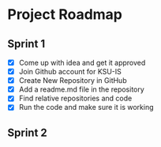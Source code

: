 # Project Roadmap

## Sprint 1
- [X] Come up with idea and get it approved
- [X] Join Github account for KSU-IS
- [X] Create New Repository in GitHub
- [X] Add a readme.md file in the repository
- [X] Find relative repositories and code
- [X] Run the code and make sure it is working

## Sprint 2






